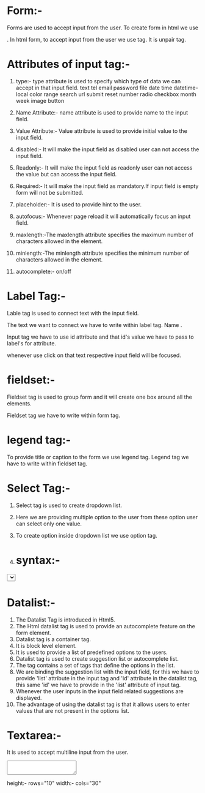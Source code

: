 # Form:-
Forms are used to accept input from the user. To create form in html we use

.
In html form, to accept input from the user we use tag. It is unpair tag.

# Attributes of input tag:-
1. type:- type attribute is used to specify which type of data we can accept in that input field.
text tel email password file date time datetime-local color range search url submit reset number radio checkbox month week image button

2. Name Attribute:- name attribute is used to provide name to the input field.

3. Value Attribute:- Value attribute is used to provide initial value to the input field.

4. disabled:- It will make the input field as disabled user can not access the input field.

5. Readonly:- It will make the input field as readonly user can not access the value but can access the input field.

6. Required:- It will make the input field as mandatory.If input field is empty form will not be submitted.

7. placeholder:- It is used to provide hint to the user.

8. autofocus:- Whenever page reload it will automatically focus an input field.

9. maxlength:-The maxlength attribute specifies the maximum number of characters allowed in the element.

10. minlength:-The minlength attribute specifies the minimum number of characters allowed in the element.

11. autocomplete:- on/off

# Label Tag:-
Lable tag is used to connect text with the input field.

The text we want to connect we have to write within label tag. Name .

Input tag we have to use id attribute and that id's value we have to pass to label's for attribute.

whenever use click on that text respective input field will be focused.

# fieldset:-
Fieldset tag is used to group form and it will create one box around all the elements.

Fieldset tag we have to write within form tag.

# legend tag:-
To provide title or caption to the form we use legend tag. Legend tag we have to write within fieldset tag.

# Select Tag:-
1. Select tag is used to create dropdown list.

2. Here we are providing multiple option to the user from these option user can select only one value.

3. To create option inside dropdown list we use option tag.

4. # syntax:-

 <select name="">
     <option value=""></option>
     <option value=""></option>
     <option value=""></option>
     <option value=""></option>
 </select>
 
 # Datalist:-
1. The Datalist Tag is introduced in Html5.
2. The Html datalist tag is used to provide an autocomplete feature on the form element.
3. Datalist tag is a container tag.
4. It is block level element.
5. It is used to provide a list of predefined options to the users.
6. Datalist tag is used to create suggestion list or autocomplete list.
7. The tag contains a set of tags that define the options in the list.
8. We are binding the suggestion list with the input field, for this we have to provide 'list' attribute in the input tag and 'id' attribute in the datalist tag, this same 'id' we have to provide in the 'list' attribute of input tag.
9. Whenever the user inputs in the input field related suggestions are displayed.
10. The advantage of using the datalist tag is that it allows users to enter values that are not present in the options list.

# Textarea:-
It is used to accept multiline input from the user.

<textarea name="" id=""></textarea>
height:- rows="10" width:- cols="30"